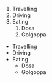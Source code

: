 1. Travelling
2. Driving
3. Eating
   1. Dosa
   2. Golgoppa

* Travelling
* Driving
* Eating
  - Dosa
  - Golgoppa
  
